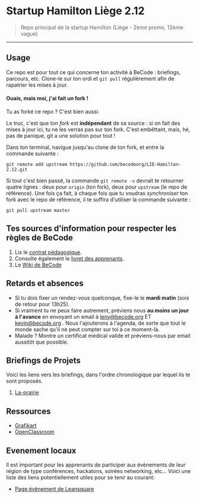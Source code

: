# Startup Hamilton Liège 2.12

> Repo principal de la startup Hamilton (Liège - 2ème promo, 12ème vague)

* * *

## Usage

Ce repo est pour tout ce qui concerne ton activité à BeCode : briefings, parcours, etc.
Clone-le sur ton ordi et `git pull` régulièrement afin de rapatrier les mises à jour.

#### Ouais, mais moi, j'ai fait un fork !

Tu as forké ce repo ? C'est bien aussi.

Le truc, c'est que ton _fork_ est **indépendant** de sa source : si on fait des mises à jour ici, tu ne les verras pas sur ton fork.
C'est embêttant, mais, hé, pas de panique, git a une solution pour tout !

Dans ton terminal, navigue jusqu'au clone de ton fork, et entre la commande suivante :

    git remote add upstream https://github.com/becodeorg/LIE-Hamilton-2.12.git

Si tout c'est bien passé, la commande `git remote -v` devrait te retourner quatre lignes : deux pour `origin` (ton fork), deux pour `upstream` (le repo de référence).
Une fois ça fait, à chaque fois que tu voudras _synchroniser_ ton fork avec le repo de référence, il te suffira d'utiliser la commande suivante :

    git pull upstream master

## Tes sources d'information pour respecter les règles de BeCode

1. Lis le [contrat pédagogique](../../../BeCode/blob/master/contratpedagogique.md).
1. Consulte également le [livret des apprenants](https://docs.google.com/document/d/1ic7FbY_2QNg2X1n3jS0KEFEa7SbnsjKakEYkYc--XcE/edit?usp=sharing).
1. Le [Wiki de BeCode](https://github.com/becodeorg/BeCode/wiki)

## Retards et absences

- Si tu dois fixer un rendez-vous quelconque, fixe-le le **mardi matin** (sois de retour pour 13h25).
- Si vraiment tu ne peux faire autrement, préviens nous **au moins un jour à l'avance** en envoyant un email à leny@becode.org ET kevin@becode.org . Nous l'ajouterons à l'agenda, de sorte que tout le monde sache qu'il ne peut compter sur toi à ce moment-là.
- Malade ? Montre un certificat médical valide et préviens-nous par email aussitôt que possible.

## Briefings de Projets
Voici les liens vers les briefings, dans l'ordre chronologique par lequel ils te sont proposés.

1. [La-prairie](./contenu/01-la-prairie/)

## Ressources

- [Grafikart](https://www.youtube.com/user/grafikarttv)
- [OpenClassroom](https://openclassrooms.com/dashboard)

## Evenement locaux

Il est important pour les apprenants de participer aux évènements de leur région de type conférences, hackatons, soirées networking, etc... Voici une liste des liens potentiellement utiles pour se tenir au courant:

- [Page évènement de Leansquare](https://www.facebook.com/pg/leansquarebe/events/?ref=page_internal)
